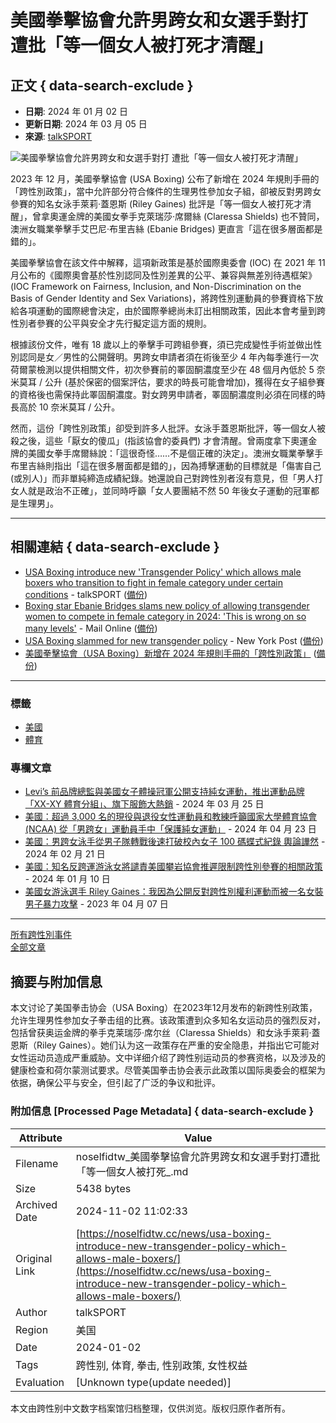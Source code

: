 # 美國拳擊協會允許男跨女和女選手對打 遭批「等一個女人被打死才清醒」

## 正文 { data-search-exclude }


- **日期**: 2024 年 01 月 02 日
- **更新日期**: 2024 年 03 月 05 日
- **來源**: [talkSPORT](https://talksport.com/sport/1695201/usa-boxing-new-transgender-policy-male-transition-fight-female/)

![美國拳擊協會允許男跨女和女選手對打 遭批「等一個女人被打死才清醒」](https://archive.md/GL28O/5f69a0b5f2148467a0a0748d82018fa43188cf68.webp)

2023 年 12 月，美國拳擊協會 (USA Boxing) 公布了新增在 2024 年規則手冊的「跨性別政策」，當中允許部分符合條件的生理男性參加女子組，卻被反對男跨女參賽的知名女泳手萊莉·蓋恩斯 (Riley Gaines) 批評是「等一個女人被打死才清醒」，曾拿奧運金牌的美國女拳手克萊瑞莎·席爾絲 (Claressa Shields) 也不贊同，澳洲女職業拳擊手艾巴尼·布里吉絲 (Ebanie Bridges) 更直言「這在很多層面都是錯的」。

美國拳擊協會在該文件中解釋，這項新政策是基於國際奧委會 (IOC) 在 2021 年 11 月公布的《國際奧會基於性別認同及性別差異的公平、兼容與無差別待遇框架》(IOC Framework on Fairness, Inclusion, and Non-Discrimination on the Basis of Gender Identity and Sex Variations)，將跨性別運動員的參賽資格下放給各項運動的國際總會決定，由於國際拳總尚未訂出相關政策，因此本會考量到跨性別者參賽的公平與安全才先行擬定這方面的規則。

根據該份文件，唯有 18 歲以上的拳擊手可跨組參賽，須已完成變性手術並做出性別認同是女／男性的公開聲明。男跨女申請者須在術後至少 4 年內每季進行一次荷爾蒙檢測以提供相關文件，初次參賽前的睪固酮濃度至少在 48 個月內低於 5 奈米莫耳 / 公升 (基於保密的個案評估，要求的時長可能會增加)，獲得在女子組參賽的資格後也需保持此睪固酮濃度。對女跨男申請者，睪固酮濃度則必須在同樣的時長高於 10 奈米莫耳 / 公升。

然而，這份「跨性別政策」卻受到許多人批評。女泳手蓋恩斯批評，等一個女人被殺之後，這些「厭女的傻瓜」(指該協會的委員們) 才會清醒。曾兩度拿下奧運金牌的美國女拳手席爾絲說：「這很奇怪……不是個正確的決定」。澳洲女職業拳擊手布里吉絲則指出「這在很多層面都是錯的」，因為搏擊運動的目標就是「傷害自己 (或別人)」而非單純締造成績紀錄。她還說自己對跨性別者沒有意見，但「男人打女人就是政治不正確」，並同時呼籲「女人要團結不然 50 年後女子運動的冠軍都是生理男」。

---

## 相關連結 { data-search-exclude }

- [USA Boxing introduce new 'Transgender Policy' which allows male boxers who transition to fight in female category under certain conditions](https://talksport.com/sport/1695201/usa-boxing-new-transgender-policy-male-transition-fight-female/) - talkSPORT ([備份](https://archive.ph/GL28O))
- [Boxing star Ebanie Bridges slams new policy of allowing transgender women to compete in female category in 2024: 'This is wrong on so many levels'](https://www.dailymail.co.uk/sport/boxing/article-12913189/Ebanie-Bridges-transgender-policy-women-boxing-USA.html) - Mail Online ([備份](https://archive.ph/K9Yty))
- [USA Boxing slammed for new transgender policy](https://nypost.com/2024/01/02/news/usa-boxing-slammed-for-new-transgender-policy/) - New York Post ([備份](https://archive.ph/VFcrt))
- [美國拳擊協會（USA Boxing）新增在 2024 年規則手冊的「跨性別政策」](https://www.nationalreview.com/wp-content/uploads/2023/12/Oct22USA-Boxing-Transgender-Policy.pdf) ([備份](https://web.archive.org/web/20240110043630/https://www.nationalreview.com/wp-content/uploads/2023/12/Oct22USA-Boxing-Transgender-Policy.pdf))

--- 

### 標籤
- [美國](https://noselfidtw.cc/regions/%e7%be%8e%e5%9c%8b/)
- [體育](https://noselfidtw.cc/tags/%e9%ab%94%e8%82%b2/)

### 專欄文章
- [Levi’s 前品牌總監與美國女子體操冠軍公開支持純女運動，推出運動品牌「XX-XY 體育分組」、旗下服飾大熱銷](https://noselfidtw.cc/news/ex-levis-president-jennifer-sey-launches-xx-xy-athletics-for-womens-sports/) - 2024 年 03 月 25 日
- [美國：超過 3,000 名的現役與退役女性運動員和教練呼籲國家大學體育協會 (NCAA) 從「男跨女」運動員手中「保護純女運動」](https://noselfidtw.cc/news/over-3000-female-athletes-amp-coaches-petition-the-ncaa-board/) - 2024 年 04 月 23 日
- [美國：男跨女泳手從男子隊轉戰後速打破校內女子 100 碼蝶式紀錄 輿論譁然](https://noselfidtw.cc/news/who-is-meghan-cortez-fields-everything-to-know-about-the-transgender/) - 2024 年 02 月 21 日
- [美國：知名反跨運游泳女將譴責美國攀岩協會推遲限制跨性別參賽的相關政策](https://noselfidtw.cc/news/usa-climbing-doesnt-believe-women-deserve-equal-opportunities---riley/) - 2024 年 01 月 10 日
- [美國女游泳選手 Riley Gaines：我因為公開反對跨性別權利運動而被一名女裝男子暴力攻擊](https://noselfidtw.cc/news/riley-gaines-i-was-hit-in-the-face-by-a/) - 2023 年 04 月 07 日

--- 

[所有跨性別事件](https://noselfidtw.cc/news)  
[全部文章](https://noselfidtw.cc/post)

## 摘要与附加信息

<!-- tcd_abstract -->
本文讨论了美国拳击协会（USA Boxing）在2023年12月发布的新跨性别政策，允许生理男性参加女子拳击组的比赛。该政策遭到众多知名女运动员的强烈反对，包括曾获奥运金牌的拳手克莱瑞莎·席尔丝（Claressa Shields）和女泳手萊莉·蓋恩斯（Riley Gaines）。她们认为这一政策存在严重的安全隐患，并指出它可能对女性运动员造成严重威胁。文中详细介绍了跨性别运动员的参赛资格，以及涉及的健康检查和荷尔蒙测试要求。尽管美国拳击协会表示此政策以国际奥委会的框架为依据，确保公平与安全，但引起了广泛的争议和批评。
<!-- tcd_abstract_end -->

### 附加信息 [Processed Page Metadata] { data-search-exclude }

| Attribute       | Value                                  |
|-----------------|----------------------------------------|
| Filename        | noselfidtw_美國拳擊協會允許男跨女和女選手對打遭批「等一個女人被打死_.md                             |
| Size            | 5438 bytes                           |
| Archived Date   | 2024-11-02 11:02:33                             |
| Original Link   | [https://noselfidtw.cc/news/usa-boxing-introduce-new-transgender-policy-which-allows-male-boxers/](https://noselfidtw.cc/news/usa-boxing-introduce-new-transgender-policy-which-allows-male-boxers/)                       |
| Author          | talkSPORT                               |
| Region          | 美国                               |
| Date            | 2024-01-02                                 |
| Tags            | 跨性别, 体育, 拳击, 性别政策, 女性权益                                 |
| Evaluation            | [Unknown type(update needed)]                                 |
<!-- tcd_table_end -->

本文由跨性别中文数字档案馆归档整理，仅供浏览。版权归原作者所有。
